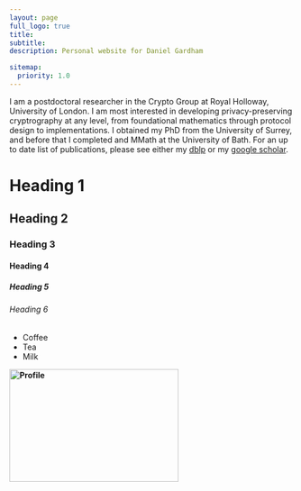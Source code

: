 ```yaml
---
layout: page
full_logo: true
title: 
subtitle: 
description: Personal website for Daniel Gardham

sitemap:
  priority: 1.0
---
```

I am a postdoctoral researcher in the Crypto Group at  Royal Holloway, University of London. I am most interested in developing privacy-preserving cryptrography at any level, from foundational mathematics through protocol design to implementations. I obtained my PhD from the University of Surrey, and before that I completed and MMath at the University of Bath. For an up to date list of publications, please see either my [dblp](https://dblp.org/pid/222/6614.html) or my [google scholar](https://scholar.google.co.uk/citations?user=3BhQZ0kAAAAJ&hl=en).
<h1>Heading 1</h1>
<h2>Heading 2</h2>
<h3>Heading 3</h3>
<h4>Heading 4</h4>
<h5>Heading 5</h5>
<h6>Heading 6</h6>
<ul>
  <li>Coffee</li>
  <li>Tea</li>
  <li>Milk</li>
</ul>
<aside>
<p><strong><img src="assets/img/Profile_Close.jpg" alt="Profile" width="300" height="200" />&nbsp;</strong></p>
</aside>
<br>

